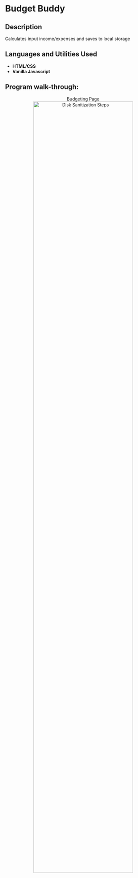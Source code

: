 <h1>Budget Buddy</h1>


<h2>Description</h2>
Calculates input income/expenses and saves to local storage
<br />


<h2>Languages and Utilities Used</h2>

- <b>HTML/CSS</b> 
- <b>Vanilla Javascript</b>


<h2>Program walk-through:</h2>

<p align="center">
Budgeting Page <br/>
<img src="https://i.imgur.com/3lAlp8P.png" height="80%" width="80%" alt="Disk Sanitization Steps"/>
<br />
<br />

</p>

<!--
 ```diff
- text in red
+ text in green
! text in orange
# text in gray
@@ text in purple (and bold)@@
```
--!>

